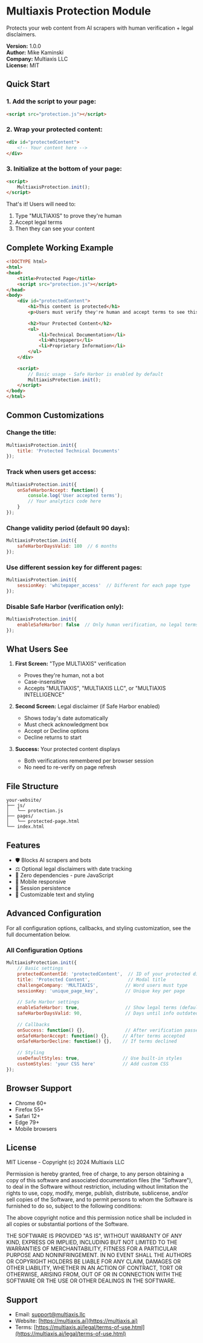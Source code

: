 # Multiaxis Protection Module

Protects your web content from AI scrapers with human verification + legal disclaimers.

**Version:** 1.0.0  
**Author:** Mike Kaminski  
**Company:** Multiaxis LLC  
**License:** MIT  

## Quick Start

### 1. Add the script to your page:
```html
<script src="protection.js"></script>
```

### 2. Wrap your protected content:
```html
<div id="protectedContent">
    <!-- Your content here -->
</div>
```

### 3. Initialize at the bottom of your page:
```html
<script>
    MultiaxisProtection.init();
</script>
```

That's it! Users will need to:
1. Type "MULTIAXIS" to prove they're human
2. Accept legal terms
3. Then they can see your content

## Complete Working Example

```html
<!DOCTYPE html>
<html>
<head>
    <title>Protected Page</title>
    <script src="protection.js"></script>
</head>
<body>
    <div id="protectedContent">
        <h1>This content is protected</h1>
        <p>Users must verify they're human and accept terms to see this.</p>
        
        <h2>Your Protected Content</h2>
        <ul>
            <li>Technical Documentation</li>
            <li>Whitepapers</li>
            <li>Proprietary Information</li>
        </ul>
    </div>
    
    <script>
        // Basic usage - Safe Harbor is enabled by default
        MultiaxisProtection.init();
    </script>
</body>
</html>
```

## Common Customizations

### Change the title:
```javascript
MultiaxisProtection.init({
    title: 'Protected Technical Documents'
});
```

### Track when users get access:
```javascript
MultiaxisProtection.init({
    onSafeHarborAccept: function() {
        console.log('User accepted terms');
        // Your analytics code here
    }
});
```

### Change validity period (default 90 days):
```javascript
MultiaxisProtection.init({
    safeHarborDaysValid: 180  // 6 months
});
```

### Use different session key for different pages:
```javascript
MultiaxisProtection.init({
    sessionKey: 'whitepaper_access'  // Different for each page type
});
```

### Disable Safe Harbor (verification only):
```javascript
MultiaxisProtection.init({
    enableSafeHarbor: false  // Only human verification, no legal terms
});
```

## What Users See

1. **First Screen:** "Type MULTIAXIS" verification
   - Proves they're human, not a bot
   - Case-insensitive
   - Accepts "MULTIAXIS", "MULTIAXIS LLC", or "MULTIAXIS INTELLIGENCE"

2. **Second Screen:** Legal disclaimer (if Safe Harbor enabled)
   - Shows today's date automatically
   - Must check acknowledgment box
   - Accept or Decline options
   - Decline returns to start

3. **Success:** Your protected content displays
   - Both verifications remembered per browser session
   - No need to re-verify on page refresh

## File Structure

```
your-website/
├── js/
│   └── protection.js
├── pages/
│   └── protected-page.html
└── index.html
```

## Features

- 🛡️ Blocks AI scrapers and bots
- ⚖️ Optional legal disclaimers with date tracking
- 🚀 Zero dependencies - pure JavaScript
- 📱 Mobile responsive
- 💾 Session persistence
- 🎨 Customizable text and styling

## Advanced Configuration

For all configuration options, callbacks, and styling customization, see the full documentation below.

### All Configuration Options

```javascript
MultiaxisProtection.init({
    // Basic settings
    protectedContentId: 'protectedContent',  // ID of your protected div
    title: 'Protected Content',              // Modal title
    challengeCompany: 'MULTIAXIS',          // Word users must type
    sessionKey: 'unique_page_key',          // Unique key per page
    
    // Safe Harbor settings
    enableSafeHarbor: true,                 // Show legal terms (default: true)
    safeHarborDaysValid: 90,                // Days until info outdated
    
    // Callbacks
    onSuccess: function() {},               // After verification passed
    onSafeHarborAccept: function() {},     // After terms accepted
    onSafeHarborDecline: function() {},    // If terms declined
    
    // Styling
    useDefaultStyles: true,                // Use built-in styles
    customStyles: 'your CSS here'          // Add custom CSS
});
```

## Browser Support

- Chrome 60+
- Firefox 55+
- Safari 12+
- Edge 79+
- Mobile browsers

## License

MIT License - Copyright (c) 2024 Multiaxis LLC

Permission is hereby granted, free of charge, to any person obtaining a copy of this software and associated documentation files (the "Software"), to deal in the Software without restriction, including without limitation the rights to use, copy, modify, merge, publish, distribute, sublicense, and/or sell copies of the Software, and to permit persons to whom the Software is furnished to do so, subject to the following conditions:

The above copyright notice and this permission notice shall be included in all copies or substantial portions of the Software.

THE SOFTWARE IS PROVIDED "AS IS", WITHOUT WARRANTY OF ANY KIND, EXPRESS OR IMPLIED, INCLUDING BUT NOT LIMITED TO THE WARRANTIES OF MERCHANTABILITY, FITNESS FOR A PARTICULAR PURPOSE AND NONINFRINGEMENT. IN NO EVENT SHALL THE AUTHORS OR COPYRIGHT HOLDERS BE LIABLE FOR ANY CLAIM, DAMAGES OR OTHER LIABILITY, WHETHER IN AN ACTION OF CONTRACT, TORT OR OTHERWISE, ARISING FROM, OUT OF OR IN CONNECTION WITH THE SOFTWARE OR THE USE OR OTHER DEALINGS IN THE SOFTWARE.

## Support

- Email: support@multiaxis.llc
- Website: [https://multiaxis.ai](https://multiaxis.ai)
- Terms: [https://multiaxis.ai/legal/terms-of-use.html](https://multiaxis.ai/legal/terms-of-use.html)
